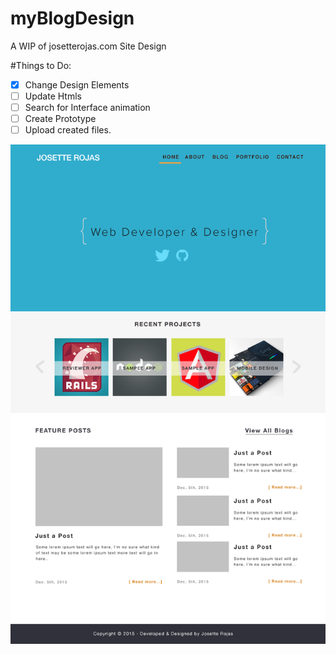 # myBlogDesign
A WIP of josetterojas.com Site Design

#Things to Do:

- [X] Change Design Elements
- [ ] Update Htmls
- [ ] Search for Interface animation
- [ ] Create Prototype
- [ ] Upload created files.

![alt tag](https://github.com/jojo1311/myBlogDesign/blob/master/Home%20Page.png)

